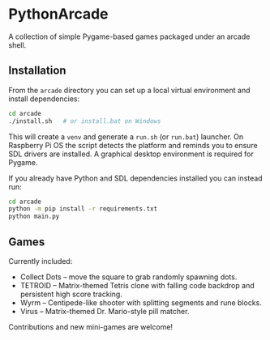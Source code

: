 # PythonArcade

A collection of simple Pygame-based games packaged under an arcade shell.

## Installation

From the `arcade` directory you can set up a local virtual environment and
install dependencies:

```sh
cd arcade
./install.sh   # or install.bat on Windows
```

This will create a `venv` and generate a `run.sh` (or `run.bat`) launcher. On
Raspberry Pi OS the script detects the platform and reminds you to ensure SDL
drivers are installed. A graphical desktop environment is required for Pygame.

If you already have Python and SDL dependencies installed you can instead run:

```sh
cd arcade
python -m pip install -r requirements.txt
python main.py
```

## Games

Currently included:

- Collect Dots – move the square to grab randomly spawning dots.
- TETROID – Matrix-themed Tetris clone with falling code backdrop and
  persistent high score tracking.
- Wyrm – Centipede-like shooter with splitting segments and rune blocks.
- Virus – Matrix-themed Dr. Mario-style pill matcher.

Contributions and new mini-games are welcome!
